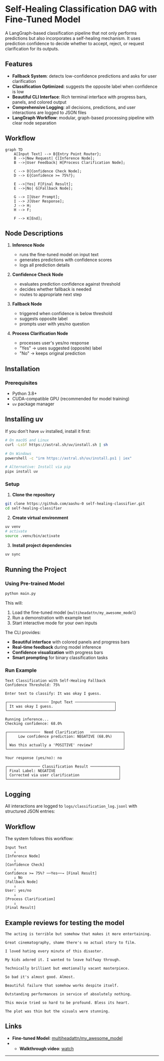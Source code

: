 # Self-Healing Classification DAG with Fine-Tuned Model

A LangGraph-based classification pipeline that not only performs predictions but also incorporates a self-healing mechanism. It uses prediction confidence to decide whether to accept, reject, or request clarification for its outputs. 

## Features

- **Fallback System**: detects low-confidence predictions and asks for user clarification
- **Classification Optimized**: suggests the opposite label when confidence is low
- **Beautiful CLI Interface**: Rich terminal interface with progress bars, panels, and colored output
- **Comprehensive Logging**: all decisions, predictions, and user interactions are logged to JSON files
- **LangGraph Workflow**: modular, graph-based processing pipeline with clear node separation

## Workflow

```mermaid
graph TD
    A[Input Text] --> B{Entry Point Router};
    B -->|New Request| C[Inference Node];
    B -->|User Feedback| H[Process Clarification Node];
    
    C --> D[Confidence Check Node];
    D --> E{Confidence >= 75%?};
    
    E -->|Yes| F[Final Result];
    E -->|No| G[Fallback Node];
    
    G --> I[User Prompt];
    I --> J[User Response];
    J --> H;
    H --> F;

    F --> K[End];
```

## Node Descriptions

1. **Inference Node**
   - runs the fine-tuned model on input text
   - generates predictions with confidence scores
   - logs all prediction details

2. **Confidence Check Node**
   - evaluates prediction confidence against threshold
   - decides whether fallback is needed
   - routes to appropriate next step

3. **Fallback Node**
   - triggered when confidence is below threshold
   - suggests opposite label
   - prompts user with yes/no question

4. **Process Clarification Node**
   - processes user's yes/no response
   - "Yes" → uses suggested (opposite) label
   - "No" → keeps original prediction

## Installation

### Prerequisites

- Python 3.8+
- CUDA-compatible GPU (recommended for model training)
- `uv` package manager

## Installing uv
If you don't have `uv` installed, install it first:
```bash
# On macOS and Linux
curl -LsSf https://astral.sh/uv/install.sh | sh

# On Windows
powershell -c "irm https://astral.sh/uv/install.ps1 | iex"

# Alternative: Install via pip
pipx install uv
```

### Setup

1. **Clone the repository**
```bash
git clone https://github.com/aashu-0 self-healing-classifier.git
cd self-healing-classifier
```

2. **Create virtual environment**
```bash
uv venv
# activate
source .venv/bin/activate
```

3. **Install project dependencies**
```bash
uv sync
```

## Running the Project

### Using Pre-trained Model

```bash
python main.py
```

This will:
1. Load the fine-tuned model (`multiheadattn/my_awesome_model`)
2. Run a demonstration with example text
3. Start interactive mode for your own inputs

The CLI provides:
- **Beautiful interface** with colored panels and progress bars
- **Real-time feedback** during model inference
- **Confidence visualization** with progress bars
- **Smart prompting** for binary classification tasks

### Run Example

```
Text Classification with Self-Healing Fallback
Confidence Threshold: 75%

Enter text to classify: It was okay I guess.

┌─────────────────── Input Text ──────────────────┐
│ It was okay I guess.                            │
└─────────────────────────────────────────────────┘

Running inference...
Checking confidence: 68.0%

┌───────────────  Need Clarification   ───────────────┐
│     Low confidence prediction: NEGATIVE (68.0%)     │
│                                                     │
│ Was this actually a 'POSITIVE' review?              │
└─────────────────────────────────────────────────────┘

Your response (yes/no): no

┌─────────────── Classification Result ─────────────┐
│ Final Label: NEGATIVE                             │
│ Corrected via user clarification                  │
└───────────────────────────────────────────────────┘
```

## Logging

All interactions are logged to `logs/classification_log.jsonl` with structured JSON entries:


## Workflow

The system follows this workflow:

```
Input Text
    ↓
[Inference Node]
    ↓
[Confidence Check]
    ↓
Confidence >= 75%? ──Yes──→ [Final Result]
    ↓ No
[Fallback Node]
    ↓
User: yes/no
    ↓
[Process Clarification]
    ↓
[Final Result]
```

## Example reviews for testing the model
```
The acting is terrible but somehow that makes it more entertaining.

Great cinematography, shame there's no actual story to film.

I loved hating every minute of this disaster.

My kids adored it. I wanted to leave halfway through.

Technically brilliant but emotionally vacant masterpiece.

So bad it's almost good. Almost.

Beautiful failure that somehow works despite itself.

Outstanding performances in service of absolutely nothing.

This movie tried so hard to be profound. Bless its heart.

The plot was thin but the visuals were stunning.
```

## Links

- **Fine-tuned Model**: [multiheadattn/my_awesome_model](https://huggingface.co/multiheadattn/my_awesome_model)
- - **Walkthrough video**: [watch](https://www.loom.com/share/b6d6585d11d54ca6999117c40a7738e8?sid=8d66113b-250f-4cb8-b7fa-4f2a442cb655)
---

